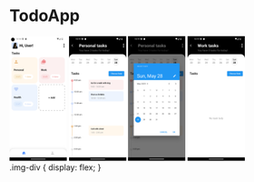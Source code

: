 # TodoApp


<div class="img-div">
<img src="/assets/screenshots/Screenshot_1.png" width="20%">
<img src="/assets/screenshots/Screenshot_2.png" width="20%">
<img src="/assets/screenshots/Screenshot_3.png" width="20%">
<img src="/assets/screenshots/Screenshot_4.png" width="20%">
</div>
.img-div {
  display: flex;
}
